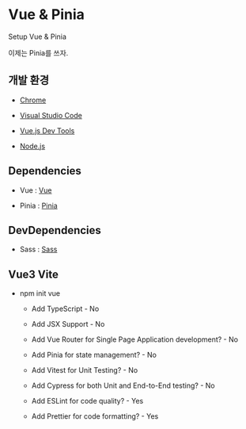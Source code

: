 #  Vue & Pinia

Setup Vue & Pinia

이제는 Pinia를 쓰자.

##  개발 환경 

- [Chrome](https://www.google.com/intl/ko/chrome/)

- [Visual Studio Code](https://code.visualstudio.com/)

- [Vue.js Dev Tools](https://chrome.google.com/webstore/detail/vuejs-devtools/nhdogjmejiglipccpnnnanhbledajbpd)

- [Node.js](https://nodejs.org/ko/)

##  Dependencies

- Vue : [Vue](https://www.npmjs.com/package/vue)

- Pinia : [Pinia](https://www.npmjs.com/package/pinia)

##  DevDependencies
  
- Sass : [Sass](https://www.npmjs.com/package/sass)


##  Vue3 Vite

  

- npm init vue

	

	- Add TypeScript - No

	

	- Add JSX Support - No

	

	- Add Vue Router for Single Page Application development? - No

	

	- Add Pinia for state management? - No

	

	- Add Vitest for Unit Testing? - No

	

	- Add Cypress for both Unit and End-to-End testing? - No

	

	- Add ESLint for code quality? - Yes

	

	- Add Prettier for code formatting? - Yes

